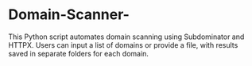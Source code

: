 # Domain-Scanner-
This Python script automates domain scanning using Subdominator and HTTPX. Users can input a list of domains or provide a file, with results saved in separate folders for each domain.
